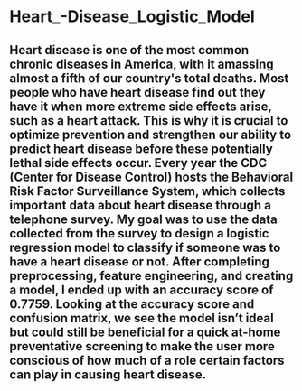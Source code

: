 # Heart_-Disease_Logistic_Model
## Heart disease is one of the most common chronic diseases in America, with it amassing almost a fifth of our country's total deaths. Most people who have heart disease find out they have it when more extreme side effects arise, such as a heart attack. This is why it is crucial to optimize prevention and strengthen our ability to predict heart disease before these potentially lethal side effects occur. Every year the CDC (Center for Disease Control) hosts the Behavioral Risk Factor Surveillance System, which collects important data about heart disease through a telephone survey. My goal was to use the data collected from the survey to design a logistic regression model to classify if someone was to have a heart disease or not. After completing preprocessing, feature engineering, and creating a model, I ended up with an accuracy score of 0.7759. Looking at the accuracy score and confusion matrix, we see the model isn’t ideal but could still be beneficial for a quick at-home preventative screening to make the user more conscious of how much of a role certain factors can play in causing heart disease.
